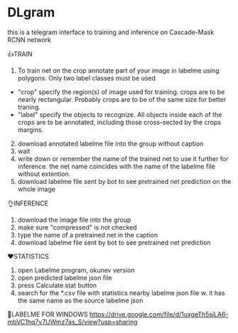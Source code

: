 # DLgram
this is a telegram interface to training and inference on Cascade-Mask RCNN network

👍TRAIN
1. To train net on the crop annotate part of your image in labelme using polygons. Only two label classes must be used
- "crop" specify   the region(s) of image used for training. crops are to be nearly rectangular. Probably crops are to be of the same size for better traning.
- "label" specify the objects to recognize. All objects inside each of the crops are to be annotated, including those cross-sected by the crops margins. 
2. download annotated labelme file into the group without caption
3. wait
4. write down or remember the name of the trained net to use it further for inference. the net name coincides with the name of the labelme file without extention.
5. download labelme file sent by bot to see pretrained net prediction on the whole image 

👌INFERENCE
1. download the image file into the group
2. make sure "compressed" is not checked
3. type the name of a pretrained net in the caption
4.  download labelme file sent by bot to see pretrained net prediction

❤️STATISTICS
1. open Labelme program, okunev version
2. open predicted labelme json file
3. press Calculate stat button
4. search for the *.csv file with statistics nearby labelme json file w. it has the same name as the source labelme json

🤞LABELME FOR WINDOWS
https://drive.google.com/file/d/1uxgeTh5sjLA6-mbVC1hq7v7UWmz7as_S/view?usp=sharing
